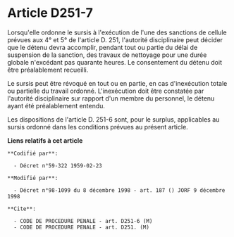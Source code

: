 # Article D251-7

Lorsqu'elle ordonne le sursis à l'exécution de l'une des sanctions de cellule prévues aux 4° et 5° de l'article D. 251,
l'autorité disciplinaire peut décider que le détenu devra accomplir, pendant tout ou partie du délai de suspension de la
sanction, des travaux de nettoyage pour une durée globale n'excédant pas quarante heures. Le consentement du détenu doit être
préalablement recueilli.

Le sursis peut être révoqué en tout ou en partie, en cas d'inexécution totale ou partielle du travail ordonné. L'inexécution
doit être constatée par l'autorité disciplinaire sur rapport d'un membre du personnel, le détenu ayant été préalablement
entendu.

Les dispositions de l'article D. 251-6 sont, pour le surplus, applicables au sursis ordonné dans les conditions prévues au
présent article.

**Liens relatifs à cet article**

	**Codifié par**:

	  - Décret n°59-322 1959-02-23

	**Modifié par**:

	  - Décret n°98-1099 du 8 décembre 1998 - art. 187 () JORF 9 décembre 1998

	**Cite**:

	  - CODE DE PROCEDURE PENALE - art. D251-6 (M)
	  - CODE DE PROCEDURE PENALE - art. D251. (M)
